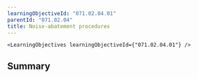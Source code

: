 ```yaml
---
learningObjectiveId: "071.02.04.01"
parentId: "071.02.04"
title: Noise-abatement procedures
---
```


```tsx eval
<LearningObjectives learningObjectiveId={"071.02.04.01"} />
```

## Summary

